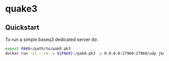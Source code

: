 # quake3

## Quickstart
To run a simple baseq3 dedicated server do:

``` bash
export PAK0=/path/to/pak0.pk3
docker run -it --rm -v ${PAK0}:/pak0.pk3 -p 0.0.0.0:27960:27960/udp jberrenberg/quake3
```
